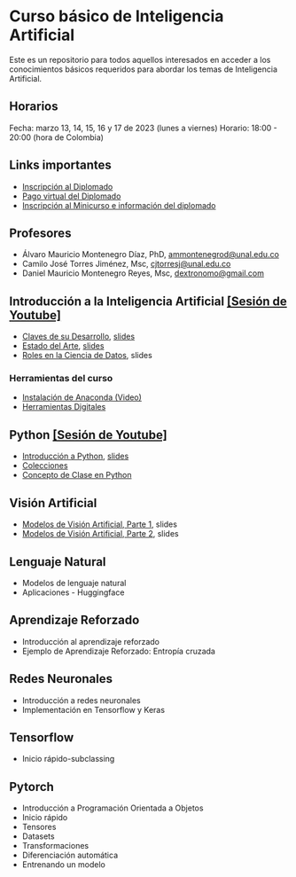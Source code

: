 # Curso básico de Inteligencia Artificial

Este es un repositorio para todos aquellos interesados en acceder a los conocimientos básicos requeridos para abordar los temas de Inteligencia Artificial. 

## Horarios
Fecha: marzo 13, 14, 15, 16 y 17 de 2023 
(lunes a viernes)
Horario: 18:00 - 20:00 (hora de Colombia)

## Links importantes
- [Inscripción al Diplomado](http://ciencias.bogota.unal.edu.co/index.php?id=3373)
- [Pago virtual del Diplomado](http://www.pagovirtual.unal.edu.co/index.php)
- [Inscripción al Minicurso e información del diplomado](https://diplo-basico.aprendizajeprofundo.co)

## Profesores
- Álvaro Mauricio Montenegro Díaz, PhD, ammontenegrod@unal.edu.co
- Camilo José Torres Jiménez, Msc, cjtorresj@unal.edu.co 
- Daniel Mauricio Montenegro Reyes, Msc, dextronomo@gmail.com

## Introducción a la Inteligencia Artificial  [[Sesión de Youtube]](https://www.youtube.com/watch?v=nBBTG7u2fIU)

  - [Claves de su Desarrollo](./clase_1_ia/cuadernos/ap_IA_Claves_Desarrollo.ipynb), [slides](https://nbviewer.org/github/AprendizajeProfundo/Curso-Basico-IA/blob/main/clase_1_ia/presentaciones/ap_IA_Claves_Desarrollo.slides.html)
  - [Estado del Arte](./clase_1_ia/cuadernos/ap_IA_Estado_del_Arte.ipynb), [slides](https://nbviewer.org/github/AprendizajeProfundo/Curso-Basico-IA/blob/main/clase_1_ia/presentaciones/ap_IA_Estado_del_Arte.slides.html)
  - [Roles en la Ciencia de Datos](./clase_1_ia/cuadernos/ap_Roles_Data_science.ipynb), slides

### Herramientas del curso
- [Instalación de Anaconda (Video)](https://www.youtube.com/watch?v=tXekbwrgxL0)
- [Herramientas Digitales](./clase_1_ia/cuadernos/ap_Herramientas_Digitales.ipynb)

## Python [[Sesión de Youtube]](https://www.youtube.com/watch?v=NJGtJpQvh_w)

  - [Introducción a Python](./clase_2_python/cuadernos/py_01_intro_python.ipynb), [slides](https://nbviewer.org/github/AprendizajeProfundo/Curso-Basico-IA/blob/main/clase_2_python/presentaciones/py_01_intro_python.slides.html#/)
  - [Colecciones](./clase_2_python/cuadernos/py_02_colecciones.ipynb)
  - [Concepto de Clase en Python](./clase_2_python/cuadernos/py_03_intro_clases.ipynb)

## Visión Artificial
  - [Modelos de Visión Artificial, Parte 1](./clase_3_vision/cuadernos/vc_01_intro.ipynb), slides
  - [Modelos de Visión Artificial, Parte 2](./clase_3_vision/cuadernos/vc_02_arq.ipynb), slides


## Lenguaje Natural
  - Modelos de lenguaje natural
  - Aplicaciones - Huggingface
	
## Aprendizaje Reforzado
  - Introducción al aprendizaje reforzado
  - Ejemplo de Aprendizaje Reforzado: Entropía cruzada

## Redes Neuronales
  - Introducción a redes neuronales
  - Implementación en Tensorflow y Keras
	
## Tensorflow
  - Inicio rápido-subclassing

## Pytorch
  - Introducción a Programación Orientada a Objetos
  - Inicio rápido
  - Tensores
  - Datasets
  - Transformaciones
  - Diferenciación automática
  - Entrenando un modelo
